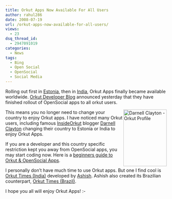 ```yaml
---
title: Orkut Apps Now Available For All Users
author: rahul286
date: 2008-07-19
url: /orkut-apps-now-available-for-all-users/
views:
  - 23
dsq_thread_id:
  - 2947091019
categories:
  - News
tags:
  - Bing
  - Open Social
  - OpenSocial
  - Social Media
---
```

Rolling out first in [Estonia][1], then in [India][2], Orkut Apps finally became available worldwide. <a href="http://orkutdeveloper.blogspot.com/" onclick="_gaq.push(['_trackEvent', 'outbound-article', 'http://orkutdeveloper.blogspot.com/', 'Orkut Developer Blog']);" >Orkut Developer Blog</a> announced yesterday that they have finished rollout of OpenSocial apps to all orkut users.

<a href="http://www.orkut.com/Profile.aspx?uid=17006535157871839974" onclick="_gaq.push(['_trackEvent', 'outbound-article', 'http://www.orkut.com/Profile.aspx?uid=17006535157871839974', '']);" ><img class="wp-image-52384" style="border-right: 0px;border-top: 0px;border-left: 0px;border-bottom: 0px" src="http://cdn.devilsworkshop.org/files/2008/07/image27.png" border="0" alt="Darnell Clayton - Orkut Profile" width="135" height="177" align="right" /></a> This means you no longer need to change your country to enjoy Orkut apps. I have noticed many Orkut users, including famous <a href="http://www.insideorkut.com/" onclick="_gaq.push(['_trackEvent', 'outbound-article', 'http://www.insideorkut.com/', 'InsideOrkut']);" >InsideOrkut</a> blogger <a href="http://www.orkut.com/Profile.aspx?uid=17006535157871839974" onclick="_gaq.push(['_trackEvent', 'outbound-article', 'http://www.orkut.com/Profile.aspx?uid=17006535157871839974', 'Darnell Clayton']);" >Darnell Clayton</a> changing their country to Estonia or India to enjoy Orkut Apps.

If you are a developer and this country specific restriction kept you away from OpenSocial apps, you may start coding now. Here is a [beginners guide to Orkut & OpenSocial Apps][3].

I personally don’t have much time to use Orkut apps. But one I find cool is <a href="http://www.orkut.com/Application.aspx?appId=86781593578" onclick="_gaq.push(['_trackEvent', 'outbound-article', 'http://www.orkut.com/Application.aspx?appId=86781593578', 'Orkut Times (India)']);" >Orkut Times (India)</a> developed by <a href="http://www.ekya.com/" onclick="_gaq.push(['_trackEvent', 'outbound-article', 'http://www.ekya.com/', 'Ashish']);" >Ashish</a>. Ashish also created its Brazilian counterpart, <a href="http://www.orkut.com/Application.aspx?appId=1052730109457" onclick="_gaq.push(['_trackEvent', 'outbound-article', 'http://www.orkut.com/Application.aspx?appId=1052730109457', 'Orkut Times (Brazil)']);" >Orkut Times (Brazil)</a>.

I hope you all will enjoy Orkut Apps! <img src="http://devilsworkshop.org/wp-includes/images/smilies/simple-smile.png" alt=":-)" class="wp-smiley" style="height: 1em; max-height: 1em;" />

 [1]: http://devilsworkshop.org/2008/04/04/enjoy-orkut-apps-by-changing-your-country-to-estonia/
 [2]: http://devilsworkshop.org/2008/04/17/orkut-open-social-apps-available-in-india-finally/
 [3]: http://devilsworkshop.org/2007/12/19/beginners-guide-to-opensocial-orkut-sandbox-covering-faq/

